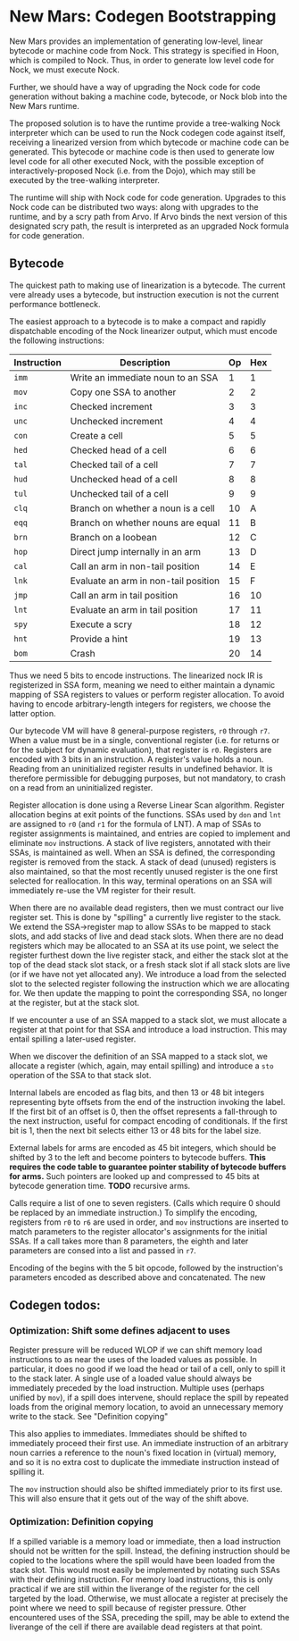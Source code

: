 # New Mars: Codegen Bootstrapping

New Mars provides an implementation of generating low-level, linear bytecode or machine code from Nock. This strategy is specified in Hoon, which is compiled to Nock. Thus, in order to generate low level code for Nock, we must execute Nock.

Further, we should have a way of upgrading the Nock code for code generation without baking a machine code, bytecode, or Nock blob into the New Mars runtime.

The proposed solution is to have the runtime provide a tree-walking Nock interpreter which can be used to run the Nock codegen code against itself, receiving a linearized version from which bytecode or machine code can be generated. This bytecode or machine code is then used to generate low level code for all other executed Nock, with the possible exception of interactively-proposed Nock (i.e. from the Dojo), which may still be executed by the tree-walking interpreter.

The runtime will ship with Nock code for code generation. Upgrades to this Nock code can be distributed two ways: along with upgrades to the runtime, and by a scry path from Arvo. If Arvo binds the next version of this designated scry path, the result is interpreted as an upgraded Nock formula for code generation.

## Bytecode

The quickest path to making use of linearization is a bytecode. The current vere already uses a bytecode, but instruction execution is not the current performance bottleneck.

The easiest approach to a bytecode is to make a compact and rapidly dispatchable encoding of the Nock linearizer output, which must encode the following instructions:

| Instruction | Description                          | Op | Hex |
|-------------|--------------------------------------|----|-----|
| `imm`       | Write an immediate noun to an SSA    |  1 |   1 |
| `mov`       | Copy one SSA to another              |  2 |   2 |
| `inc`       | Checked increment                    |  3 |   3 |
| `unc`       | Unchecked increment                  |  4 |   4 |
| `con`       | Create a cell                        |  5 |   5 |
| `hed`       | Checked head of a cell               |  6 |   6 |
| `tal`       | Checked tail of a cell               |  7 |   7 |
| `hud`       | Unchecked head of a cell             |  8 |   8 |
| `tul`       | Unchecked tail of a cell             |  9 |   9 |
| `clq`       | Branch on whether a noun is a cell   | 10 |   A |
| `eqq`       | Branch on whether nouns are equal    | 11 |   B |
| `brn`       | Branch on a loobean                  | 12 |   C |
| `hop`       | Direct jump internally in an arm     | 13 |   D |
| `cal`       | Call an arm in non-tail position     | 14 |   E |
| `lnk`       | Evaluate an arm in non-tail position | 15 |   F |
| `jmp`       | Call an arm in tail position         | 16 |  10 |
| `lnt`       | Evaluate an arm in tail position     | 17 |  11 |
| `spy`       | Execute a scry                       | 18 |  12 |
| `hnt`       | Provide a hint                       | 19 |  13 |
| `bom`       | Crash                                | 20 |  14 |

Thus we need 5 bits to encode instructions. The linearized nock IR is registerized in SSA form, meaning we need to either maintain a dynamic mapping of SSA registers to values or perform register allocation. To avoid having to encode arbitrary-length integers for registers, we choose the latter option.

Our bytecode VM will have 8 general-purpose registers, `r0` through `r7`.
When a value must be in a single, conventional register (i.e. for returns or for the subject for dynamic evaluation), that register is `r0`. Registers are encoded with 3 bits in an instruction. A register's value holds a noun. Reading from an uninitialized register results in undefined behavior. It is therefore permissible for debugging purposes, but not mandatory, to crash on a read from an uninitialized register. 

Register allocation is done using a Reverse Linear Scan algorithm. Register allocation begins at exit points of the functions. SSAs used by `don` and `lnt` are assigned to `r0` (and `r1` for the formula of LNT). A map of SSAs to register assignments is maintained, and entries are copied to implement and eliminate `mov` instructions. A stack of live registers, annotated with their SSAs, is maintained as well. When an SSA is defined, the corresponding register is removed from the stack. A stack of dead (unused) registers is also maintained, so that the most recently unused register is the one first selected for reallocation. In this way, terminal operations on an SSA will immediately re-use the VM register for their result.

When there are no available dead registers, then we must contract our live register set. This is done by "spilling" a currently live register to the stack.
We extend the SSA->register map to allow SSAs to be mapped to stack slots, and add stacks of live and dead stack slots. When there are no dead registers which may be allocated to an SSA at its use point, we select the register furthest down the live register stack, and either the stack slot at the top of the dead stack slot stack, or a fresh stack slot if all stack slots are live (or if we have not yet allocated any). We introduce a load from the selected slot to the selected register following the instruction which we are allocating for. We then update the mapping to point the corresponding SSA, no longer at the register, but at the stack slot.

If we encounter a use of an SSA mapped to a stack slot, we must allocate a register at that point for that SSA and introduce a load instruction. This may entail spilling a later-used register.

When we discover the definition of an SSA mapped to a stack slot, we allocate a register (which, again, may entail spilling) and introduce a `sto` operation of the SSA to that stack slot. 

Internal labels are encoded as flag bits, and then 13 or 48 bit integers representing byte offsets from the end of the instruction invoking the label. If the first bit of an offset is 0, then the offset represents a fall-through to the next instruction, useful for compact encoding of conditionals. If the first bit is 1, then the next bit selects either 13 or 48 bits for the label size.

External labels for arms are encoded as 45 bit integers, which should be shifted by 3 to the left and become pointers to bytecode buffers. **This requires the code table to guarantee pointer stability of bytecode buffers for arms.** Such pointers are looked up and compressed to 45 bits at bytecode generation time. **TODO** recursive arms.

Calls require a list of one to seven registers. (Calls which require 0 should be replaced by an immediate instruction.) To simplify the encoding, registers from `r0` to `r6` are used in order, and `mov` instructions are inserted to match parameters to the register allocator's assignments for the initial SSAs. If a call takes more than 8 parameters, the eighth and later parameters are consed into a list and passed in `r7`.   

Encoding of the begins with the 5 bit opcode, followed by the instruction's parameters encoded as described above and concatenated. The new 

## Codegen todos:

### Optimization: Shift some defines adjacent to uses

Register pressure will be reduced WLOP if we can shift memory load instructions to as near the uses of the loaded values as possible. In particular, it does no good if we load the head or tail of a cell, only to spill it to the stack later. 
A single use of a loaded value should always be immediately preceded by the load instruction. Multiple uses (perhaps unified by `mov`), if a spill does intervene, should replace the spill by repeated loads from the original memory location, to avoid an unnecessary memory write to the stack. See "Definition copying"

This also applies to immediates. Immediates should be shifted to immediately proceed their first use. An immediate instruction of an arbitrary noun carries a reference to the noun's fixed location in (virtual) memory, and so it is no extra cost to duplicate the immediate instruction instead of spilling it.

The `mov` instruction should also be shifted immediately prior to its first use. This will also ensure that it gets out of the way of the shift above.

### Optimization: Definition copying

If a spilled variable is a memory load or immediate, then a load instruction should not be written for the spill. Instead, the defining instruction should be copied to the locations where the spill would have been loaded from the stack slot. This would most easily be implemented by notating such SSAs with their defining instruction. For memory load instructions, this is only practical if we are still within the liverange of the register for the cell targeted by the load. Otherwise, we must allocate a register at precisely the point where we need to spill because of register pressure. Other encountered uses of the SSA, preceding the spill, may be able to extend the liverange of the cell if there are available dead registers at that point.

